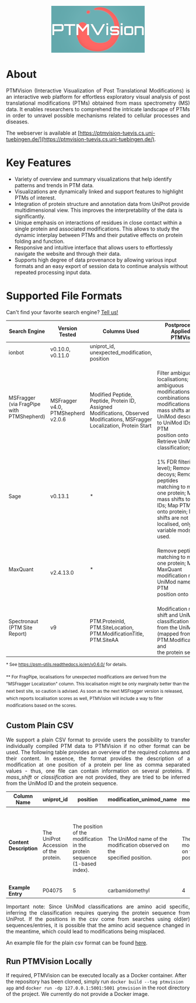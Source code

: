 <p align="center">
  <img width="auto" height="auto" src="https://github.com/Integrative-Transcriptomics/PTMVision/blob/main/app/ptmvision/static/resources/logo.png">
</p>

# About

<p align="justify">
PTMVision (Interactive Visualization of Post Translational Modifications) is an interactive web platform for effortless exploratory visual analysis of post translational modifications (PTMs) obtained from mass spectrometry (MS) data. It enables researchers to comprehend the intricate landscape of PTMs in order to unravel possible mechanisms related to cellular processes and diseases.
</p>

The webserver is available at [https://ptmvision-tuevis.cs.uni-tuebingen.de/](https://ptmvision-tuevis.cs.uni-tuebingen.de/).

# Key Features

- Variety of overview and summary visualizations that help identify patterns and trends in PTM data.
- Visualizations are dynamically linked and support features to highlight PTMs of interest.
- Integration of protein structure and annotation data from UniProt provide multidimensional view. This improves the interpretability of the data is significantly.
- Unique emphasis on interactions of residues in close contact within a single protein and associated modifications. This allows to study the dynamic interplay between PTMs and their putative effects on protein folding and function.
- Responsive and intuitive interface that allows users to effortlessly navigate the website and through their data.
- Supports high degree of data provenance by allowing various input formats and an easy export of session data to continue analysis without repeated processing input data.

# Supported File Formats

Can't find your favorite search engine? [Tell us!](https://github.com/Integrative-Transcriptomics/PTMVision/issues/new)

| **Search Engine**                         | **Version Tested**                              | **Columns Used**                                                                                                                              | **Postprocessing Applied by PTMVision**                                                                                                                                                                                                                |
| ----------------------------------------- | ----------------------------------------------- | --------------------------------------------------------------------------------------------------------------------------------------------- | ------------------------------------------------------------------------------------------------------------------------------------------------------------------------------------------------------------------------------------------------------ |
| ionbot                                    | v0.10.0, v0.11.0                                | uniprot_id, unexpected_modification, position                                                                                                 |                                                                                                                                                                                                                                                        |
| MSFragger (via FragPipe with PTMShepherd) | <br> MSFragger v4.0,<br> PTMShepherd v2.0.6<br> | <br> Modified Peptide, Peptide, Protein ID, Assigned<br> Modifications, Observed Modifications, MSFragger<br> Localization, Protein Start<br> | <br> Filter ambiguous localisations; Filter ambiguous<br> modifications; Filter combinations of modifications; Map<br> mass shifts and UniMod descriptions to UniMod IDs; Map PTM<br> position onto protein; Retrieve UniMod classification; \*\*.<br> |
| Sage                                      | v0.13.1                                         | \*                                                                                                                                            | <br> 1% FDR filtering (PSM level); Remove decoys; Remove peptides<br> matching to more than one protein; Map mass shifts to UniMod<br> IDs; Map PTM position onto protein; Mass shifts are not<br> localised, only variable mods are used.<br>         |
| MaxQuant                                  | <br> v2.4.13.0<br>                              | \*                                                                                                                                            | <br> Remove peptides matching to more than one protein; Map<br> MaxQuant modification names to UniMod names; Map PTM<br> position onto protein.<br>                                                                                                    |
| Spectronaut (PTM Site Report)             | v9                                              | <br> PTM.ProteinId, PTM.SiteLocation, PTM.ModificationTitle,<br> PTM.SiteAA<br>                                                               | <br> Modification mass shift and UniMod classification inferred<br> from the UniMod ID (mapped from PTM.ModificationTitle) and<br> the protein sequence.<br>                                                                                           |

<sup>\* See https://psm-utils.readthedocs.io/en/v0.6.0/ for details.</sup>

<sup>\*\* For FragPipe, localisations for unexpected modifications are derived from the "MSFragger Localization" column. This localisation might be only marginally better than the next best site, so caution is advised. As soon as the next MSFragger version is released, which reports localisation scores as well, PTMVision will include a way to filter modifications based on the scores.</sup>

## Custom Plain CSV

<p align="justify">
We support a plain CSV format to provide users the possibility to transfer individually compiled PTM data to PTMVision if no other format can be used. The following table provides an overview of the required columns and their content. In essence, the format provides the description of a modification at one position of a protein per line as comma separated values - thus, one file can contain information on several proteins. If <em>mass_shift</em> or <em>classification</em> are not provided, they are tried to be inferred from the UniMod ID and the protein sequence.
</p>

| **Column Name**         | **uniprot_id**                        | **position**                                                                           | **modification_unimod_name**                                                         | **modification_unimod_id**                                                         | **mass_shift (optional)**                                                                                            | **classification (optional)**                                                                                                                  |
| ----------------------- | ------------------------------------- | -------------------------------------------------------------------------------------- | ------------------------------------------------------------------------------------ | ---------------------------------------------------------------------------------- | -------------------------------------------------------------------------------------------------------------------- | ---------------------------------------------------------------------------------------------------------------------------------------------- |
| **Content Description** | The UniProt Accession of the protein. | <br> The position of the modification in the protein sequence<br> (1-based index).<br> | <br> The UniMod name of the modification observed on the<br> specified position.<br> | <br> The UniMod ID of the modification observed on the specified<br> position.<br> | <br> The mass shift of the modification in Dalton. This will be<br> inferred from the UniMod ID if not provided.<br> | <br> The UniMod classification of the modification. This will be<br> inferred from the UniMod ID and modified residue if not<br> provided.<br> |
| **Example Entry**       | P04075                                | 5                                                                                      | carbamidomethyl                                                                      | 4                                                                                  | 57.021464                                                                                                            | Artefact                                                                                                                                       |

<p align="justify">
Important note: Since UniMod classifications are amino acid specific, inferring the classification requires querying the protein sequence from UniProt. If the positions in the csv come from searches using old(er) sequences/entries, it is possible that the amino acid sequence changed in the meantime, which could lead to modifications being misplaced.
</p>

An example file for the plain csv format can be found [here](https://github.com/Integrative-Transcriptomics/PTMVision/blob/2b8dfcfb281150d4c634427ffc1d03d5873925fd/app/ptmvision/static/resources/ptmvision.plain-format.template.csv).

## Run PTMVision Locally

If required, PTMVision can be executed locally as a Docker container. After the repository has been cloned, simply run `docker build --tag ptmvision app` and `docker run -dp 127.0.0.1:5001:5001 ptmvision` in the root directory of the project. We currently do not provide a Docker image.
